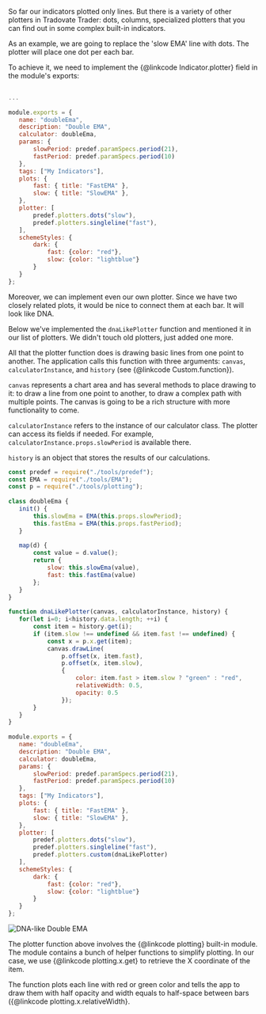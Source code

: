 So far our indicators plotted only lines. But there is a variety of other plotters in Tradovate Trader: dots, columns, specialized plotters that you can find out in some complex built-in indicators.
 
As an example, we are going to replace the 'slow EMA' line with dots. The plotter will place one dot per each bar.
 
To achieve it, we need to implement the {@linkcode Indicator.plotter} field in the module's exports:
 
```javascript
 
...
 
module.exports = {
   name: "doubleEma",
   description: "Double EMA",
   calculator: doubleEma,
   params: {
       slowPeriod: predef.paramSpecs.period(21),
       fastPeriod: predef.paramSpecs.period(10)
   },
   tags: ["My Indicators"],
   plots: {
       fast: { title: "FastEMA" },
       slow: { title: "SlowEMA" },
   },
   plotter: [
       predef.plotters.dots("slow"),
       predef.plotters.singleline("fast"),
   ],
   schemeStyles: {
       dark: {
           fast: {color: "red"},
           slow: {color: "lightblue"}
       }
   }
};
```
 
Moreover, we can implement even our own plotter. Since we have two closely related plots, it would be nice to connect them at each bar. It will look like DNA.
 
Below we've implemented the `dnaLikePlotter` function and mentioned it in our list of plotters. We didn't touch old plotters, just added one more.
 
All that the plotter function does is drawing basic lines from one point to another. The application calls this function with three arguments: `canvas`, `calculatorInstance`, and `history` (see {@linkcode Custom.function}).
 
`canvas` represents a chart area and has several methods to place drawing to it: to draw a line from one point to another, to draw a complex path with multiple points. The canvas is going to be a rich structure with more functionality to come.
 
`calculatorInstance` refers to the instance of our calculator class. The plotter can access its fields if needed. For example, `calculatorInstance.props.slowPeriod` is available there.
 
`history` is an object that stores the results of our calculations.
 
```javascript
const predef = require("./tools/predef");
const EMA = require("./tools/EMA");
const p = require("./tools/plotting");
 
class doubleEma {
   init() {
       this.slowEma = EMA(this.props.slowPeriod);
       this.fastEma = EMA(this.props.fastPeriod);
   }
 
   map(d) {
       const value = d.value();
       return {
           slow: this.slowEma(value),
           fast: this.fastEma(value)
       };
   }
}
 
function dnaLikePlotter(canvas, calculatorInstance, history) {
   for(let i=0; i<history.data.length; ++i) {
       const item = history.get(i);
       if (item.slow !== undefined && item.fast !== undefined) {
           const x = p.x.get(item);
           canvas.drawLine(
               p.offset(x, item.fast),
               p.offset(x, item.slow),
               {
                   color: item.fast > item.slow ? "green" : "red",
                   relativeWidth: 0.5,
                   opacity: 0.5
               });
       }
   }
}
 
module.exports = {
   name: "doubleEma",
   description: "Double EMA",
   calculator: doubleEma,
   params: {
       slowPeriod: predef.paramSpecs.period(21),
       fastPeriod: predef.paramSpecs.period(10)
   },
   tags: ["My Indicators"],
   plots: {
       fast: { title: "FastEMA" },
       slow: { title: "SlowEMA" },
   },
   plotter: [
       predef.plotters.dots("slow"),
       predef.plotters.singleline("fast"),
       predef.plotters.custom(dnaLikePlotter)
   ],
   schemeStyles: {
       dark: {
           fast: {color: "red"},
           slow: {color: "lightblue"}
       }
   }
};
```
![DNA-like Double EMA](https://i.ibb.co/0Djtkpm/Double-EMA.png)
 
The plotter function above involves the {@linkcode plotting} built-in module. The module contains a bunch of helper functions to simplify plotting. In our case, we use {@linkcode plotting.x.get} to retrieve the X coordinate of the item.
 
The function plots each line with red or green color and tells the app to draw them with half opacity and width equals to half-space between bars ({@linkcode plotting.x.relativeWidth}.
 
